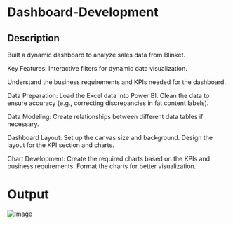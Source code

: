 # Dashboard-Development

## Description

Built a dynamic dashboard to analyze sales data from Blinket.

Key Features: Interactive filters for dynamic data visualization.

Understand the business requirements and KPIs needed for the dashboard.

Data Preparation:
Load the Excel data into Power BI.
Clean the data to ensure accuracy (e.g., correcting discrepancies in fat content labels).

Data Modeling:
Create relationships between different data tables if necessary.

Dashboard Layout:
Set up the canvas size and background.
Design the layout for the KPI section and charts.

Chart Development:
Create the required charts based on the KPIs and business requirements.
Format the charts for better visualization.

# Output

![Image](https://github.com/user-attachments/assets/b57ed0b4-6897-475d-b614-9b6f598f735b)
